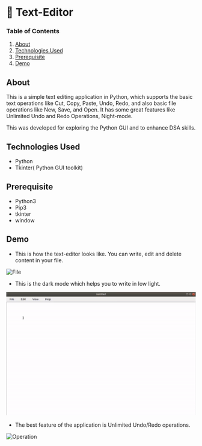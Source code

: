 # 📝 Text-Editor

### Table of Contents

1.  [About](https://github.com/shu3102/text-editor/blob/main/README.md#about)
2.  [Technologies Used](https://github.com/shu3102/text-editor/blob/main/README.md#technologies-used)
3.  [Prerequisite](https://github.com/shu3102/text-editor/blob/main/README.md#prerequisite)
4.  [Demo](https://github.com/shu3102/text-editor/blob/main/README.md#demo)

## About

This is a simple text editing application in Python, which supports the basic text operations like Cut, Copy, Paste, Undo, Redo, and also basic file operations like New, Save, and Open. It has some great features like Unlimited Undo and Redo Operations, Night-mode. 

This was developed for exploring the Python GUI and to enhance DSA skills.

## Technologies Used

-   Python
-   Tkinter( Python GUI toolkit)

## Prerequisite

-   Python3
-   Pip3
-   tkinter
-   window

## Demo

 - This is how the text-editor looks like. You can write, edit and delete content in your file.

![File](https://github.com/shu3102/text-editor/tree/main/screenshots/file.gif)

 - This is the dark mode which helps you to write in low light.

![Dark Mode](https://github.com/shu3102/text-editor/blob/main/screenshots/dark_mode.gif)

 - The best feature of the application is Unlimited Undo/Redo operations. 

![Operation ](https://github.com/shu3102/text-editor/tree/main/screenshots/operation.gif)



